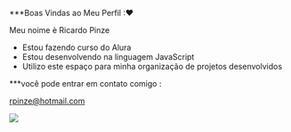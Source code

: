 ***Boas Vindas ao Meu Perfil :❤

Meu noime è Ricardo Pinze

- Estou fazendo curso do Alura 
- Estou desenvolvendo na linguagem JavaScript
- Utilizo este espaço para minha organização de projetos desenvolvidos

***você pode entrar em contato comigo :

rpinze@hotmail.com

![](https://media1.tenor.com/m/o94cMGXORPQAAAAC/snoopy.gif)

